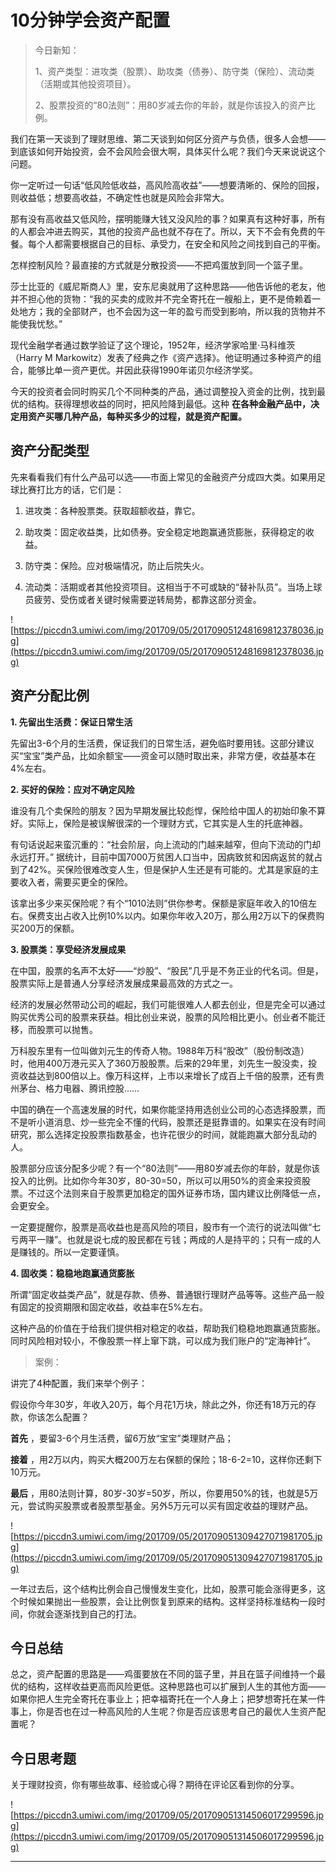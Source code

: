 # 10分钟学会资产配置

> 今日新知：
> 
> 1、资产类型：进攻类（股票）、助攻类（债券）、防守类（保险）、流动类（活期或其他投资项目）。
> 
> 2、股票投资的“80法则”：用80岁减去你的年龄，就是你该投入的资产比例。

我们在第一天谈到了理财思维、第二天谈到如何区分资产与负债，很多人会想——到底该如何开始投资，会不会风险会很大啊，具体买什么呢？我们今天来说说这个问题。

你一定听过一句话“低风险低收益，高风险高收益”——想要清晰的、保险的回报，则收益低；想要高收益，不确定性也就是风险会非常大。

那有没有高收益又低风险，摆明能赚大钱又没风险的事？如果真有这种好事，所有的人都会冲进去购买，其他的投资产品也就不存在了。所以，天下不会有免费的午餐。每个人都需要根据自己的目标、承受力，在安全和风险之间找到自己的平衡。

怎样控制风险？最直接的方式就是分散投资——不把鸡蛋放到同一个篮子里。

莎士比亚的《威尼斯商人》里，安东尼奥就用了这种思路——他告诉他的老友，他并不担心他的货物：“我的买卖的成败并不完全寄托在一艘船上，更不是倚赖着一处地方；我的全部财产，也不会因为这一年的盈亏而受到影响，所以我的货物并不能使我忧愁。”

现代金融学者通过数学验证了这个理论，1952年，经济学家哈里·马科维茨（Harry M Markowitz）发表了经典之作《资产选择》。他证明通过多种资产的组合，能够比单一资产更优。并因此获得1990年诺贝尔经济学奖。

今天的投资者会同时购买几个不同种类的产品，通过调整投入资金的比例，找到最优的结构。获得理想收益的同时，把风险降到最低。这种 **在各种金融产品中，决定用资产买哪几种产品，每种买多少的过程，就是资产配置。**

## 资产分配类型

先来看看我们有什么产品可以选——市面上常见的金融资产分成四大类。如果用足球比赛打比方的话，它们是：

1. 进攻类：各种股票类。获取超额收益，靠它。

2. 助攻类：固定收益类，比如债券。安全稳定地跑赢通货膨胀，获得稳定的收益。

3. 防守类：保险。应对极端情况，防止后院失火。

4. 流动类：活期或者其他投资项目。这相当于不可或缺的“替补队员”。当场上球员疲劳、受伤或者关键时候需要逆转局势，都靠这部分资金。

![https://piccdn3.umiwi.com/img/201709/05/201709051248169812378036.jpg](https://piccdn3.umiwi.com/img/201709/05/201709051248169812378036.jpg)

## 资产分配比例

 **1. 先留出生活费：保证日常生活** 

先留出3-6个月的生活费，保证我们的日常生活，避免临时要用钱。这部分建议买“宝宝”类产品，比如余额宝——资金可以随时取出来，非常方便，收益基本在4%左右。

 **2. 买好的保险：应对不确定风险**

谁没有几个卖保险的朋友？因为早期发展比较彪悍，保险给中国人的初始印象不算好。实际上，保险是被误解很深的一个理财方式，它其实是人生的托底神器。

有句话说起来蛮沉重的：“社会阶层，向上流动的门越来越窄，但向下流动的门却永远打开。” 据统计，目前中国7000万贫困人口当中，因病致贫和因病返贫的就占到了42%。买保险很难改变人生，但是保护人生还是有可能的。尤其是家庭的主要收入者，需要买更全的保险。

该拿出多少来买保险呢？有个“1010法则”供你参考。保额是家庭年收入的10倍左右。保费支出占收入比例10%以内。如果你年收入20万，那么用2万以下的保费购买200万的保额。

 **3. 股票类：享受经济发展成果**

在中国，股票的名声不太好——“炒股”、“股民”几乎是不务正业的代名词。但是，股票实际上是普通人分享经济发展成果最高效的方式之一。

经济的发展必然带动公司的崛起，我们可能很难人人都去创业，但是完全可以通过购买优秀公司的股票来获益。相比创业来说，股票的风险相比更小。创业者不能迁移，而股票可以抛售。

万科股东里有一位叫做刘元生的传奇人物。1988年万科“股改”（股份制改造）时，他用400万港元买入了360万股股票。后来的29年里，刘先生一股没卖，投资收益达到800倍以上。像万科这样，上市以来增长了成百上千倍的股票，还有贵州茅台、格力电器、腾讯控股……

中国的确在一个高速发展的时代，如果你能坚持用选创业公司的心态选择股票，而不是听小道消息、炒一些完全不懂的代码，股票还是挺靠谱的。如果实在没有时间研究，那么选择定投股票指数基金，也许花很少的时间，就能跑赢大部分乱动的人。

股票部分应该分配多少呢？有一个“80法则”——用80岁减去你的年龄，就是你该投入的比例。比如你今年30岁，80-30=50，所以可以用50%的资金来投资股票。不过这个法则来自于股票更加稳定的国外证券市场，国内建议比例降低一点，会更安全。

一定要提醒你，股票是高收益也是高风险的项目，股市有一个流行的说法叫做“七亏两平一赚”。也就是说七成的股民都在亏钱；两成的人是持平的；只有一成的人是赚钱的。所以一定要谨慎。

 **4. 固收类：稳稳地跑赢通货膨胀**

所谓“固定收益类产品”，就是存款、债券、普通银行理财产品等等。这些产品一般有固定的投资期限和固定收益，收益率在5%左右。

这种产品的价值在于给我们提供相对稳定的收益，帮助我们稳稳地跑赢通货膨胀。同时风险相对较小，不像股票一样上窜下跳，可以成为我们账户的“定海神针”。

> 案例：

讲完了4种配置，我们来举个例子：

假设你今年30岁，年收入20万，每个月花1万块，除此之外，你还有18万元的存款，你该怎么配置？

 **首先** ，要留3-6个月生活费，留6万放“宝宝”类理财产品；

 **接着** ，用2万以内，购买大概200万左右保额的保险；18-6-2=10，这样你还剩下10万元。

 **最后** ，用80法则计算，80岁-30岁=50岁，所以，你要用50%的钱，也就是5万元，尝试购买股票或者股票型基金。另外5万元可以买有固定收益的理财产品。

![https://piccdn3.umiwi.com/img/201709/05/201709051309427071981705.jpg](https://piccdn3.umiwi.com/img/201709/05/201709051309427071981705.jpg)

一年过去后，这个结构比例会自己慢慢发生变化，比如，股票可能会涨得更多，这个时候如果抛出一些股票，会让比例恢复到原来的结构。这样坚持标准结构一段时间，你就会逐渐找到自己的打法。

## 今日总结

总之，资产配置的思路是——鸡蛋要放在不同的篮子里，并且在篮子间维持一个最优的结构，这样收益更高而风险更低。这种思路也可以扩展到人生的其他方面——如果你把人生完全寄托在事业上；把幸福寄托在一个人身上；把梦想寄托在某一件事上，你是否也在过一种高风险的人生呢？你是否应该思考自己的最优人生资产配置呢？

## 今日思考题

关于理财投资，你有哪些故事、经验或心得？期待在评论区看到你的分享。

![https://piccdn3.umiwi.com/img/201709/05/201709051314506017299596.jpg](https://piccdn3.umiwi.com/img/201709/05/201709051314506017299596.jpg)

---
